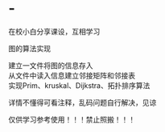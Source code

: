# -
在校小白分享课设，互相学习

图的算法实现

建立一文件将图的信息存入  
从文件中读入信息建立邻接矩阵和邻接表    
实现Prim、kruskal、Dijkstra、拓扑排序算法

详情不懂得可看注释，乱码问题自行解决，见谅  

仅供学习参考使用！！！禁止照搬！！！
